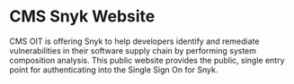 # CMS Snyk Website
CMS OIT is offering Snyk to help developers identify and remediate vulnerabilities in their software supply chain by performing system composition analysis. This public website provides the public, single entry point for authenticating into the Single Sign On for Snyk. 


